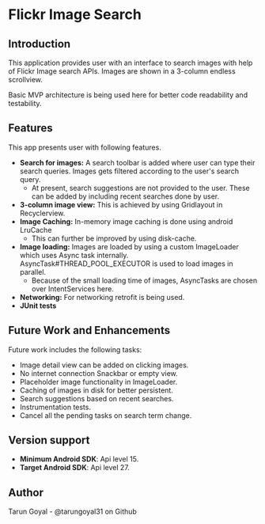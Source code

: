 Flickr Image Search
==================

Introduction
------------
This application provides user with an interface to search images with help of Flickr Image search APIs.
Images are shown in a 3-column endless scrollview.

Basic MVP architecture is being used here for better code readability and testability.

Features
--------
This app presents user with following features.
* **Search for images:** A search toolbar is added where user can type their search queries. Images gets filtered according to the user's search query.
    * At present, search suggestions are not provided to the user. These can be added by including recent searches done by user.
* **3-column image view:** This is achieved by using Gridlayout in Recyclerview.
* **Image Caching:** In-memory image caching is done using android LruCache
    * This can further be improved by using disk-cache.
* **Image loading:** Images are loaded by using a custom ImageLoader which uses Async task internally. AsyncTask#THREAD_POOL_EXECUTOR is used to load images in parallel.
    * Because of the small loading time of images, AsyncTasks are chosen over IntentServices here.
* **Networking:** For networking retrofit is being used.
* **JUnit tests**

Future Work and Enhancements
----------------------------
Future work includes the following tasks:
* Image detail view can be added on clicking images.
* No internet connection Snackbar or empty view.
* Placeholder image functionality in ImageLoader.
* Caching of images in disk for better persistent.
* Search suggestions based on recent searches.
* Instrumentation tests.
* Cancel all the pending tasks on search term change.

Version support
---------------
 * **Minimum Android SDK**: Api level 15.
 * **Target Android SDK**: Api level 27.
 
Author
------
Tarun Goyal - @tarungoyal31 on Github








